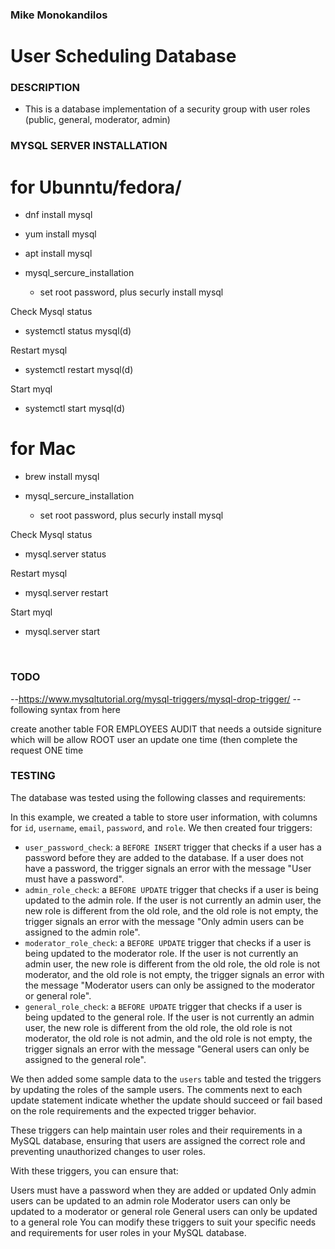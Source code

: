 ### Mike Monokandilos
#
# User Scheduling Database

### DESCRIPTION
- This is a database implementation of a security group with user roles (public, general, moderator, admin)

### MYSQL SERVER INSTALLATION

# for Ubunntu/fedora/
- dnf install mysql
- yum install mysql
- apt install mysql

- mysql_sercure_installation
    - set root password, plus securly install mysql

Check Mysql status
- systemctl status mysql(d)

Restart mysql
- systemctl restart mysql(d)

Start myql
- systemctl start mysql(d)


# for Mac
- brew install mysql

- mysql_sercure_installation
   - set root password, plus securly install mysql

Check Mysql status
- mysql.server status

Restart mysql
- mysql.server restart

Start myql
- mysql.server start

<br>


### TODO
--https://www.mysqltutorial.org/mysql-triggers/mysql-drop-trigger/
--following syntax from here

create another table FOR EMPLOYEES AUDIT that needs a outside signiture which will be allow ROOT user an update one time (then complete the request ONE time


### TESTING

The database was tested using the following classes and requirements:

In this example, we created a table to store user information, with columns for `id`, `username`, `email`, `password`, and `role`. We then created four triggers: 

- `user_password_check`: a `BEFORE INSERT` trigger that checks if a user has a password before they are added to the database. If a user does not have a password, the trigger signals an error with the message "User must have a password".
- `admin_role_check`: a `BEFORE UPDATE` trigger that checks if a user is being updated to the admin role. If the user is not currently an admin user, the new role is different from the old role, and the old role is not empty, the trigger signals an error with the message "Only admin users can be assigned to the admin role".
- `moderator_role_check`: a `BEFORE UPDATE` trigger that checks if a user is being updated to the moderator role. If the user is not currently an admin user, the new role is different from the old role, the old role is not moderator, and the old role is not empty, the trigger signals an error with the message "Moderator users can only be assigned to the moderator or general role".
- `general_role_check`: a `BEFORE UPDATE` trigger that checks if a user is being updated to the general role. If the user is not currently an admin user, the new role is different from the old role, the old role is not moderator, the old role is not admin, and the old role is not empty, the trigger signals an error with the message "General users can only be assigned to the general role".

We then added some sample data to the `users` table and tested the triggers by updating the roles of the sample users. The comments next to each update statement indicate whether the update should succeed or fail based on the role requirements and the expected trigger behavior.

These triggers can help maintain user roles and their requirements in a MySQL database, ensuring that users are assigned the correct role and preventing unauthorized changes to user roles.


With these triggers, you can ensure that:

Users must have a password when they are added or updated
Only admin users can be updated to an admin role
Moderator users can only be updated to a moderator or general role
General users can only be updated to a general role
You can modify these triggers to suit your specific needs and requirements for user roles in your MySQL database.
